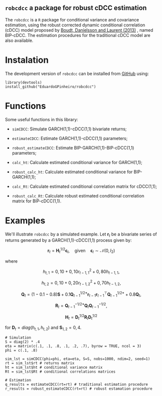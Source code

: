 ## `robcdcc` a package for robust cDCC estimation

The `robcdcc` is a `R` package for conditional variance and covariance
estimation, using the robust corrected dynamic conditional correlation
(cDCC) model proposed by [Boudt, Daníelsson and Laurent (2013)](https://doi.org/10.1016/j.ijforecast.2012.06.003) , named BIP-cDCC. The
estimation procedures for the traditional cDCC model are also available.

# Instalation

The development version of `robcdcc` can be installed from
[GitHub](https://github.com/) using:

    library(devtools)
    install_github("EduardoGPinheiro/robcdcc")

# Functions

Some useful functions in this library:

-   `simCDCC`: Simulate GARCH(1,1)-cDCC(1,1) bivariate returns;

-   `estimateCDCC`: Estimate GARCH(1,1)-cDCC(1,1) parameters;

-   `robust_estimateCDCC`: Estimate BIP-GARCH(1,1)-BIP-cDCC(1,1)
    parameters;
    
-   `calc_ht`: Calculate estimated conditional variance for GARCH(1,1);

-   `robust_calc_ht`: Calculate estimated conditional variance for
    BIP-GARCH(1,1);
    
-   `calc_Rt`: Calculate estimated conditional correlation matrix for
    cDCC(1,1);
    
-   `robust_calc_Rt`: Calculate robust estimated conditional correlation matrix
    for BIP-cDCC(1,1).

# Examples

We'll illustrate `robcdcc` by a simulated example. Let $\mathbf{r}_t$ be
a bivariate series of returns generated by a GARCH(1,1)-cDCC(1,1)
process given by:

$$
\mathbf{r}_t = \mathbf{H}_t^{1/2} \boldsymbol{\epsilon}_t, \quad \text{given} 
\quad \boldsymbol{\epsilon}_t \sim \mathcal{N}(0, I_2)
$$

where

$$
h_{t, 1} = 0,10 + 0,10 r_{t-1, 1}^2 + 0,80 h_{t-1, 1},  
$$ 

$$
h_{t, 2} = 0,10 + 0,20 r_{t-1, 2}^2 + 0,70 h_{t-1, 2}, 
$$

$$ 
\mathbf{Q}_t = (1 - 0.1 - 0.8) \mathbf{S} + 0.1 \mathbf{Q}_{t-1}^{1/2
*} \mathbf{r}_{t-1} \mathbf{r}_{t-1}^\top \mathbf{Q}_{t-1}^{1/2
*} + 0.8 \mathbf{Q}_t,
$$ 

$$
\mathbf{R}_t = \mathbf{Q}_{t-1}^{-1/2*}\mathbf{Q}_t\mathbf{Q}_{t-1}^{-1/2}, 
$$

$$
\mathbf{H}_t = \mathbf{D}_t^{1/2} \mathbf{R}_t \mathbf{D}_t^{1/2}
$$

for $\mathbf{D}_t = diag(h_{t, 1}, h_{t, 2})$ and $\mathbf{S}_{1,2} = 0,4$.

```
# Simulation
S = diag(2) * .4
eta = matrix(c(.1, .1, .8, .1, .2, .7), byrow = TRUE, ncol = 3)
phi = c(.1, .8)

sim_lst = simCDCC(phi=phi, eta=eta, S=S, nobs=1000, ndim=2, seed=1)
rt = sim_lst$rt # returns matrix
ht = sim_lst$ht # conditional variance matrix 
Rt = sim_lst$Rt # conditional correlations matrices

# Estimation
q_results = estimateCDCC(rt=rt) # traditional estimation procedure
r_results = robust_estimateCDCC(rt=rt) # robust estamation procedure
```

